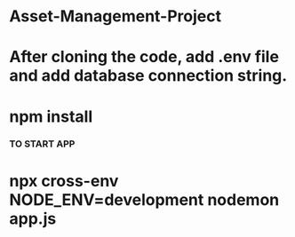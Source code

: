 # Asset-Management-Project


# After cloning the code, add .env file and add database connection string.

# npm install


### TO START APP #####

# npx cross-env NODE_ENV=development nodemon app.js